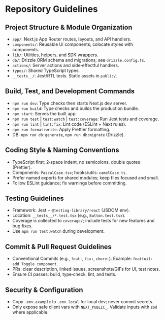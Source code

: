 # Repository Guidelines

## Project Structure & Module Organization
- `app/`: Next.js App Router routes, layouts, and API handlers.
- `components/`: Reusable UI components; colocate styles with components.
- `lib/`: Utilities, helpers, and SDK wrappers.
- `db/`: Drizzle ORM schema and migrations; see `drizzle.config.ts`.
- `actions/`: Server actions and side‑effectful handlers.
- `types/`: Shared TypeScript types.
- `__tests__/`: Jest/RTL tests. Static assets in `public/`.

## Build, Test, and Development Commands
- `npm run dev`: Type checks then starts Next.js dev server.
- `npm run build`: Type checks and builds the production bundle.
- `npm start`: Serves the built app.
- `npm run test` | `test:watch` | `test:coverage`: Run Jest tests and coverage.
- `npm run lint` | `lint:fix`: Lint code (ESLint + Next rules).
- `npm run format:write`: Apply Prettier formatting.
- DB: `npm run db:generate`, `npm run db:migrate` (Drizzle).

## Coding Style & Naming Conventions
- TypeScript first; 2‑space indent, no semicolons, double quotes (Prettier).
- Components: `PascalCase.tsx`; hooks/utils: `camelCase.ts`.
- Prefer named exports for shared modules; keep files focused and small.
- Follow ESLint guidance; fix warnings before committing.

## Testing Guidelines
- Framework: Jest + `@testing-library/react` (JSDOM env).
- Location: `__tests__/*.test.tsx` (e.g., `Button.test.tsx`).
- Coverage is collected to `coverage/`; include tests for new features and bug fixes.
- Use `npm run test:watch` during development.

## Commit & Pull Request Guidelines
- Conventional Commits (e.g., `feat:`, `fix:`, `chore:`). Example: `feat(ui): add Toggle component`.
- PRs: clear description, linked issues, screenshots/GIFs for UI, test notes.
- Ensure CI passes: build, type‑check, lint, and tests.

## Security & Configuration
- Copy `.env.example` to `.env.local` for local dev; never commit secrets.
- Only expose safe client vars with `NEXT_PUBLIC_`. Validate inputs with `zod` where applicable.

